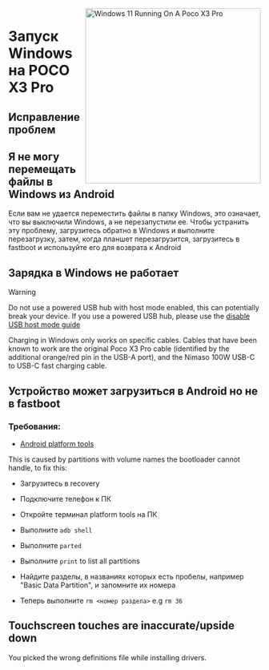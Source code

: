 <img align="right" src="https://github.com/woa-vayu-archive/src_vayu_windows/blob/main/2Poco X3 Pro Windows.png" width="350" alt="Windows 11 Running On A Poco X3 Pro">


# Запуск Windows на POCO X3 Pro

## Исправление проблем 

## Я не могу перемещать файлы в Windows из Android 

 Если вам не удается переместить файлы в папку Windows, это означает, что вы выключили Windows, а не перезапустили ее. Чтобы устранить эту проблему, загрузитесь обратно в Windows и выполните перезагрузку, затем, когда планшет перезагрузится, загрузитесь в fastboot и используйте его для возврата к Android

## Зарядка в Windows не работает 
> [!WARNING]
> Do not use a powered USB hub with host mode enabled, this can potentially break your device. If you use a powered USB hub, please use the [disable USB host mode guide](/guide/Russian/additional-materials-ru.md#disabling-usb-host-mode)

Charging in Windows only works on specific cables. Cables that have been known to work are the original Poco X3 Pro cable (identified by the additional orange/red pin in the USB-A port), and the Nimaso 100W USB-C to USB-C fast charging cable.


## Устройство может загрузиться в Android но не в fastboot 

### Требования: 

- [Android platform tools](https://developer.android.com/studio/releases/platform-tools)


This is caused by partitions with volume names the bootloader cannot handle, to fix this:

- Загрузитесь в recovery

- Подключите телефон к ПК

- Откройте терминал platform tools на ПК

- Выполните ```adb shell```

- Выполните ```parted```

- Выполните ```print``` to list all partitions

- Найдите разделы, в названиях которых есть пробелы, например "Basic Data Partition", и запомните их номера 

- Теперь выполните ```rm <номер раздела>``` e.g ```rm 36```


## Touchscreen touches are inaccurate/upside down

You picked the wrong definitions file while installing drivers.
